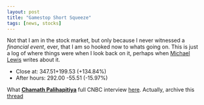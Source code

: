 ```yaml
---
layout: post
title: "Gamestop Short Squeeze"
tags: [news, stocks] 
---
```


Not that I am in the stock market, but only because I never witnessed a _financial event_, ever, that I am so hooked now to whats going on. This is just a log of where things were when I look back on it, perhaps when [Michael Lewis](https://en.wikipedia.org/wiki/Michael_Lewis) writes about it.

- Close at: 347.51+199.53 (+134.84%)
- After hours: 292.00 -55.51 (-15.97%)

What [__Chamath Palihapitiya__][chamath] full CNBC interview [here](https://www.youtube.com/watch?v=DYZHtF-tV0k). Actually, archive this [thread](https://twitter.com/therecount/status/1354489122983968769?s=20)

[chamath]: https://en.wikipedia.org/wiki/Chamath_Palihapitiya

